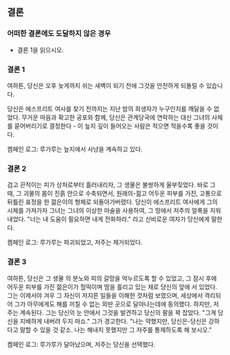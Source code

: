 ## 결론

### 어떠한 결론에도 도달하지 않은 경우

* 결론 1을 읽으시오.

### 결론 1

여하튼, 당신은 오후 늦게까지 쉬는 새벽이 되기 전에 그것을 안전하게 되돌릴 수 있습니다.

당신은 에스프리트 여사를 찾기 전까지는 지난 밤의 희생자가 누구인지를 깨달을 수 없었다. 무거운 마음과 확고한 공포와 함께, 당신은 관계당국에 연락하는 대신 그녀의 사체를 묻어버리기로 결정한다 - 이 늪지 깊이 들어오는 사람은 적으면 적을수록 좋을 것이다.

켐페인 로그: 루가루는 늪지에서 사냥을 계속하고 있다.

### 결론 2

검고 끈적이는 피가 상처로부터 흘러내리자, 그 생물은 불쌍하게 울부짖었다. 바로 그 때, 그 괴물의 몸이 진흙 안으로 수축되면서, 원래의-젊고 어두운 피부를 가진, 고통으로 뒤틀린 표정을 한 젊은이의 형체로 되돌아가버렸다. 당신이 에스프리트 여사에게 그의 시체를 가져가자 그녀는 그녀의 이상한 마술을 사용하여, 그 땅에서 저주의 얼룩을 지워내었다. "너는 내 도움이 필요하면 내게 전화하라." 라고 신비로운 여자가  당신에게 말한다.

켐페인 로그: 루가루는 파괴되었고, 저주는 제거되었다.

### 결론 3

여하튼, 당신은 그 생물 의 분노와 피의 갈망을 억누르도록 할 수 있었고, 그 잠시 후에 어두운 피부를 가진 젊은이가 헐떡이며 땀을 흘리고 있는 채로 당신의 앞에 서 있었다. 그는 이제서야 겨우 그 자신이 저지른 일들을 이해한 것처럼 보였으며, 세상에서 격리되어 그가 아무에게도 해를 끼칠 수 없는 외딴 곳으로 달아나는데에 동의했다. 하지만, 저주는 계속된다. 그는 당신의 눈 안에서 그것을 발견하고 당신의 팔을 꽉 잡았다. "그게 당신을 지배하게 내버려 두지 마쇼." 그가 경고한다. "나는 약했지만, 당신은-당신은 강하다고 말할 수 있을 것 같소. 나는 해내지 못했지만 그 저주를 통제하도록 해 보시오."

켐페인 로그: 루가루가 달아났으며, 저주는 당신을 선택했다.
